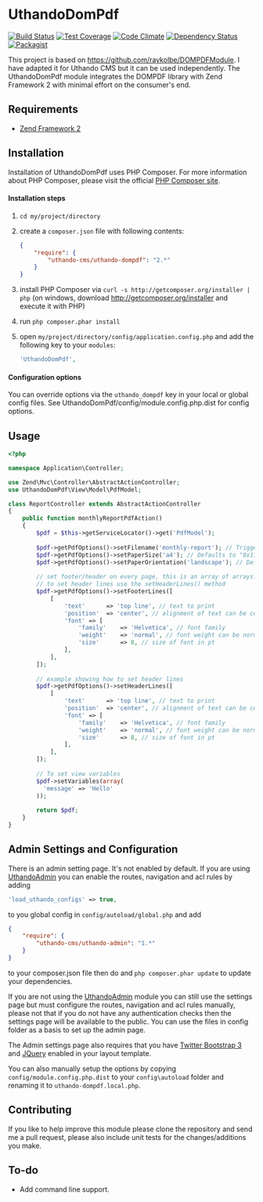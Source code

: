 UthandoDomPdf
============

[![Build Status](https://travis-ci.org/uthando-cms/uthando-dompdf.svg?branch=master)](https://travis-ci.org/uthando-cms/uthando-dompdf)
[![Test Coverage](https://codeclimate.com/github/uthando-cms/uthando-dompdf/badges/coverage.svg)](https://codeclimate.com/github/uthando-cms/uthando-dompdf/coverage)
[![Code Climate](https://codeclimate.com/github/uthando-cms/uthando-dompdf/badges/gpa.svg)](https://codeclimate.com/github/uthando-cms/uthando-dompdf)
[![Dependency Status](https://www.versioneye.com/user/projects/55ed90c2211c6b0019001aa2/badge.svg?style=flat)](https://www.versioneye.com/user/projects/55ed90c2211c6b0019001aa2)
[![Packagist](https://img.shields.io/packagist/v/uthando-cms/uthando-dompdf.svg)](https://packagist.org/packages/uthando-cms/uthando-dompdf)

This project is based on https://github.com/raykolbe/DOMPDFModule.
I have adapted it for Uthando CMS but it can be used independently. The UthandoDomPdf module integrates the DOMPDF library with Zend Framework 2 with minimal
effort on the consumer's end.

## Requirements
  - [Zend Framework 2](http://www.github.com/zendframework/zf2)

## Installation
Installation of UthandoDomPdf uses PHP Composer. For more information about
PHP Composer, please visit the official [PHP Composer site](http://getcomposer.org/).

#### Installation steps

  1. `cd my/project/directory`
  2. create a `composer.json` file with following contents:

     ```json
     {
         "require": {
             "uthando-cms/uthando-dompdf": "2.*"
         }
     }
     ```
  3. install PHP Composer via `curl -s http://getcomposer.org/installer | php` (on windows, download
     http://getcomposer.org/installer and execute it with PHP)
  4. run `php composer.phar install`
  5. open `my/project/directory/config/application.config.php` and add the following key to your `modules`: 

     ```php
     'UthandoDomPdf',
     ```
#### Configuration options
You can override options via the `uthando_dompdf` key in your local or global config files. See UthandoDomPdf/config/module.config.php.dist for config options.

## Usage

```php
<?php

namespace Application\Controller;

use Zend\Mvc\Controller\AbstractActionController;
use UthandoDomPdf\View\Model\PdfModel;

class ReportController extends AbstractActionController
{
    public function monthlyReportPdfAction()
    {
        $pdf = $this->getServiceLocator()->get('PdfModel');
        
        $pdf->getPdfOptions()->setFilename('monthly-report'); // Triggers PDF download, automatically appends ".pdf"
        $pdf->getPdfOptions()->setPaperSize('a4'); // Defaults to "8x11"
        $pdf->getPdfOptions()->setPaperOrientation('landscape'); // Defaults to "portrait"
        
        // set footer/header on every page, this is an array of arrays. Each array represents one line of text
        // to set header lines use the setHeaderLines() method
        $pdf->getPdfOptions()->setFooterLines([
            [
                'text'      => 'top line', // text to print
                'position'  => 'center', // alignment of text can be center, left or right
                'font' => [
                    'family'    => 'Helvetica', // font family
                    'weight'    => 'normal', // font weight can be normal, bold, italic or bold_italic
                    'size'      => 8, // size of font in pt
                ],
            ],
        ]);
        
        // example showing how to set header lines
        $pdf->getPdfOptions()->setHeaderLines([
            [
                'text'      => 'top line', // text to print
                'position'  => 'center', // alignment of text can be center, left or right
                'font' => [
                    'family'    => 'Helvetica', // font family
                    'weight'    => 'normal', // font weight can be normal, bold, italic or bold_italic
                    'size'      => 8, // size of font in pt
                ],
            ],
        ]);
        
        // To set view variables
        $pdf->setVariables(array(
          'message' => 'Hello'
        ));
        
        return $pdf;
    }
}
```

## Admin Settings and Configuration
There is an admin setting page. It's not enabled by default. If you are using [UthandoAdmin](https://github.com/uthando-cms/uthando-admin) you can enable the routes, navigation and acl rules 
by adding
    
```php
'load_uthando_configs' => true,
```
    
to you global config in `config/autoload/global.php` and add
    
```json
{
    "require": {
        "uthando-cms/uthando-admin": "1.*"
    }
}
```

to your composer.json file then do and `php composer.phar update` to update your dependencies.
 
If you are not using the [UthandoAdmin](https://github.com/uthando-cms/uthando-admin) module you can still use the settings page but must configure the routes, navigation and acl rules manually,
 please not that if you do not have any authentication checks then the settings page will be available to the public. You can use the files in config
 folder as a basis to set up the admin page.
 
The Admin settings page also requires that you have [Twitter Bootstrap 3](http://getbootstrap.com) and [JQuery](https://jquery.com) enabled in your layout template.
 
You can also manually setup the options by copying `config/module.config.php.dist` to your `config\autoload` folder and renaming it to `uthando-dompdf.local.php`.

## Contributing
If you like to help improve this module please clone the repository and send me a pull request, please also include unit tests for the changes/additions
 you make.

## To-do
  - Add command line support.
